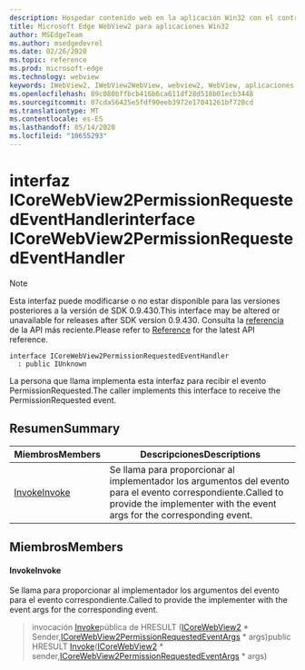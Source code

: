 ```yaml
---
description: Hospedar contenido web en la aplicación Win32 con el control Microsoft Edge WebView2
title: Microsoft Edge WebView2 para aplicaciones Win32
author: MSEdgeTeam
ms.author: msedgedevrel
ms.date: 02/26/2020
ms.topic: reference
ms.prod: microsoft-edge
ms.technology: webview
keywords: IWebView2, IWebView2WebView, webview2, WebView, aplicaciones Win32, Win32, Edge, ICoreWebView2, ICoreWebView2Host, control de explorador, HTML Edge
ms.openlocfilehash: 89c080bffbcb416b6ca611df28d518b01ecb3448
ms.sourcegitcommit: 07cda56425e5fdf90eeb3972e17041261bf720cd
ms.translationtype: MT
ms.contentlocale: es-ES
ms.lasthandoff: 05/14/2020
ms.locfileid: "10655293"
---
```

# <span data-ttu-id="0390e-104">interfaz ICoreWebView2PermissionRequestedEventHandler</span><span class="sxs-lookup"><span data-stu-id="0390e-104">interface ICoreWebView2PermissionRequestedEventHandler</span></span> 

> [!NOTE]
> <span data-ttu-id="0390e-105">Esta interfaz puede modificarse o no estar disponible para las versiones posteriores a la versión de SDK 0.9.430.</span><span class="sxs-lookup"><span data-stu-id="0390e-105">This interface may be altered or unavailable for releases after SDK version 0.9.430.</span></span> <span data-ttu-id="0390e-106">Consulta la [referencia](../../../webview2-api-reference.md) de la API más reciente.</span><span class="sxs-lookup"><span data-stu-id="0390e-106">Please refer to [Reference](../../../webview2-api-reference.md) for the latest API reference.</span></span>

```
interface ICoreWebView2PermissionRequestedEventHandler
  : public IUnknown
```

<span data-ttu-id="0390e-107">La persona que llama implementa esta interfaz para recibir el evento PermissionRequested.</span><span class="sxs-lookup"><span data-stu-id="0390e-107">The caller implements this interface to receive the PermissionRequested event.</span></span>

## <span data-ttu-id="0390e-108">Resumen</span><span class="sxs-lookup"><span data-stu-id="0390e-108">Summary</span></span>

 <span data-ttu-id="0390e-109">Miembros</span><span class="sxs-lookup"><span data-stu-id="0390e-109">Members</span></span>                        | <span data-ttu-id="0390e-110">Descripciones</span><span class="sxs-lookup"><span data-stu-id="0390e-110">Descriptions</span></span>
--------------------------------|---------------------------------------------
[<span data-ttu-id="0390e-111">Invoke</span><span class="sxs-lookup"><span data-stu-id="0390e-111">Invoke</span></span>](#invoke) | <span data-ttu-id="0390e-112">Se llama para proporcionar al implementador los argumentos del evento para el evento correspondiente.</span><span class="sxs-lookup"><span data-stu-id="0390e-112">Called to provide the implementer with the event args for the corresponding event.</span></span>

## <span data-ttu-id="0390e-113">Miembros</span><span class="sxs-lookup"><span data-stu-id="0390e-113">Members</span></span>

#### <span data-ttu-id="0390e-114">Invoke</span><span class="sxs-lookup"><span data-stu-id="0390e-114">Invoke</span></span> 

<span data-ttu-id="0390e-115">Se llama para proporcionar al implementador los argumentos del evento para el evento correspondiente.</span><span class="sxs-lookup"><span data-stu-id="0390e-115">Called to provide the implementer with the event args for the corresponding event.</span></span>

> <span data-ttu-id="0390e-116">invocación [Invoke](#invoke)pública de HRESULT ([ICoreWebView2](ICoreWebView2.md) \* Sender,[ICoreWebView2PermissionRequestedEventArgs](ICoreWebView2PermissionRequestedEventArgs.md) \* args)</span><span class="sxs-lookup"><span data-stu-id="0390e-116">public HRESULT [Invoke](#invoke)([ICoreWebView2](ICoreWebView2.md) \* sender,[ICoreWebView2PermissionRequestedEventArgs](ICoreWebView2PermissionRequestedEventArgs.md) \* args)</span></span>

